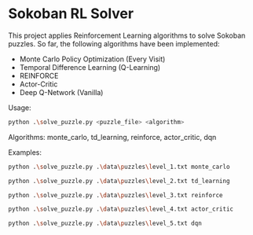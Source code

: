 # Sokoban RL Solver

This project applies Reinforcement Learning algorithms to solve Sokoban puzzles. So far, the following algorithms have been implemented:

- Monte Carlo Policy Optimization (Every Visit)
- Temporal Difference Learning (Q-Learning)
- REINFORCE
- Actor-Critic
- Deep Q-Network (Vanilla)

Usage:

```bash
python .\solve_puzzle.py <puzzle_file> <algorithm>
```

Algorithms: monte_carlo, td_learning, reinforce, actor_critic, dqn

Examples:

```bash
python .\solve_puzzle.py .\data\puzzles\level_1.txt monte_carlo
```

```bash
python .\solve_puzzle.py .\data\puzzles\level_2.txt td_learning
```

```bash
python .\solve_puzzle.py .\data\puzzles\level_3.txt reinforce
```

```bash
python .\solve_puzzle.py .\data\puzzles\level_4.txt actor_critic
```

```bash
python .\solve_puzzle.py .\data\puzzles\level_5.txt dqn
```
